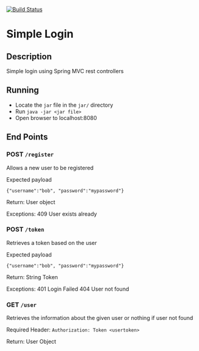 [![Build Status](https://travis-ci.org/tiy-lv-java-2016-06/simplelogin.svg?branch=master)](https://travis-ci.org/tiy-lv-java-2016-06/simplelogin)

# Simple Login

## Description
Simple login using Spring MVC rest controllers

## Running
* Locate the `jar` file in the `jar/` directory
* Run `java -jar <jar file>`
* Open browser to localhost:8080

## End Points

### POST `/register`
Allows a new user to be registered

Expected payload
```
{"username":"bob", "password":"mypassword"}
```

Return:
User object

Exceptions:
409 User exists already

### POST `/token`
Retrieves a token based on the user

Expected payload
```
{"username":"bob", "password":"mypassword"}
```

Return:
String Token

Exceptions:
401 Login Failed
404 User not found

### GET `/user`
Retrieves the information about the given user or nothing if user not found

Required Header:
`Authorization: Token <usertoken>`

Return:
User Object

